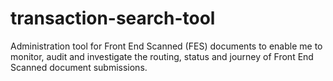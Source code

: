 # transaction-search-tool
Administration tool for Front End Scanned (FES) documents to enable me to monitor, audit and investigate the routing, status and journey of Front End Scanned document submissions. 
